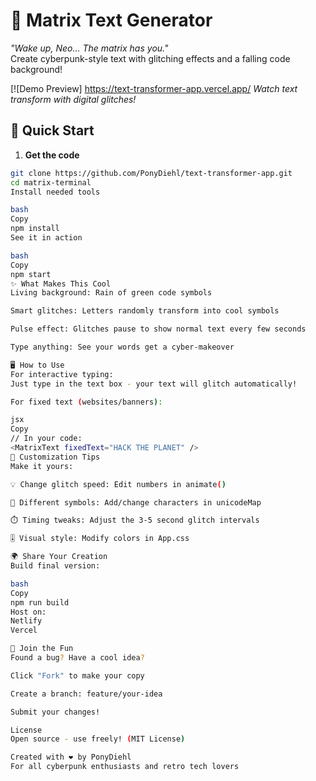 # 🌌 Matrix Text Generator 

*"Wake up, Neo... The matrix has you."*  
Create cyberpunk-style text with glitching effects and a falling code background!

[![Demo Preview] https://text-transformer-app.vercel.app/
*Watch text transform with digital glitches!*

## 🚀 Quick Start

1. **Get the code**  
```bash
git clone https://github.com/PonyDiehl/text-transformer-app.git
cd matrix-terminal
Install needed tools

bash
Copy
npm install
See it in action

bash
Copy
npm start
✨ What Makes This Cool
Living background: Rain of green code symbols

Smart glitches: Letters randomly transform into cool symbols

Pulse effect: Glitches pause to show normal text every few seconds

Type anything: See your words get a cyber-makeover

🖥️ How to Use
For interactive typing:
Just type in the text box - your text will glitch automatically!

For fixed text (websites/banners):

jsx
Copy
// In your code:
<MatrixText fixedText="HACK THE PLANET" />
🎨 Customization Tips
Make it yours:

💡 Change glitch speed: Edit numbers in animate()

🌈 Different symbols: Add/change characters in unicodeMap

⏱️ Timing tweaks: Adjust the 3-5 second glitch intervals

🎚️ Visual style: Modify colors in App.css

🌍 Share Your Creation
Build final version:

bash
Copy
npm run build
Host on:
Netlify
Vercel

🤝 Join the Fun
Found a bug? Have a cool idea?

Click "Fork" to make your copy

Create a branch: feature/your-idea

Submit your changes!

License
Open source - use freely! (MIT License)

Created with ❤️ by PonyDiehl
For all cyberpunk enthusiasts and retro tech lovers
